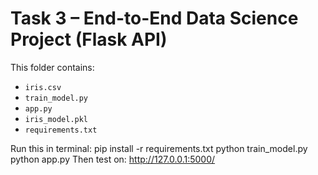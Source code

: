 # Task 3 – End-to-End Data Science Project (Flask API)

This folder contains:
- `iris.csv`
- `train_model.py`
- `app.py`
- `iris_model.pkl`
- `requirements.txt`

Run this in terminal:
pip install -r requirements.txt
python train_model.py
python app.py
Then test on: http://127.0.0.1:5000/
